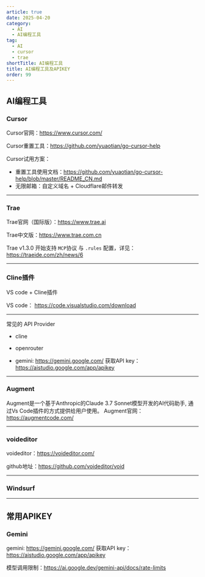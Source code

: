 ```yaml
---
article: true
date: 2025-04-20
category:
  - AI
  - AI编程工具
tag:
  - AI
  - cursor
  - trae
shortTitle: AI编程工具
title: AI编程工具及APIKEY
order: 99
---
```


## AI编程工具

### Cursor

Cursor官网：https://www.cursor.com/

Cursor重置工具：https://github.com/yuaotian/go-cursor-help

Cursor试用方案：
  - 重置工具使用文档：https://github.com/yuaotian/go-cursor-help/blob/master/README_CN.md
  - 无限邮箱：自定义域名 + Cloudflare邮件转发

---

### Trae

Trae官网（国际版）：https://www.trae.ai

Trae中文版：https://www.trae.com.cn

Trae v1.3.0 开始支持 `MCP`协议 与 `.rules` 配置，详见：https://traeide.com/zh/news/6


---


### Cline插件


VS code + Cline插件

VS code： https://code.visualstudio.com/download


---

常见的 API Provider

- cline

- openrouter

- gemini: https://gemini.google.com/
获取API key：https://aistudio.google.com/app/apikey





---


### Augment

Augment是一个基于Anthropic的Claude 3.7 Sonnet模型开发的AI代码助手, 通过Vs Code插件的方式提供给用户使用。
Augment官网：https://augmentcode.com/




---


### voideditor

voideditor：https://voideditor.com/

github地址：https://github.com/voideditor/void






---



### Windsurf







---


## 常用APIKEY

### Gemini
 
gemini: https://gemini.google.com/
获取API key：https://aistudio.google.com/app/apikey


模型调用限制：https://ai.google.dev/gemini-api/docs/rate-limits





